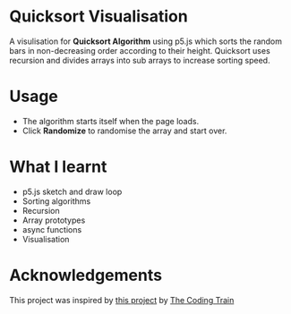 # Quicksort Visualisation
A visulisation for **Quicksort Algorithm** using p5.js which sorts the random bars in non-decreasing order according to their height. Quicksort uses recursion and divides arrays into sub arrays to increase sorting speed. 

# Usage
- The algorithm starts itself when the page loads.
- Click **Randomize** to randomise the array and start over.

# What I learnt
- p5.js sketch and draw loop
- Sorting algorithms
- Recursion
- Array prototypes
- async functions
- Visualisation

# Acknowledgements
This project was inspired by [this project](https://github.com/CodingTrain/website/tree/master/CodingChallenges/CC_143_QuickSort/P5) by [The Coding Train](http://thecodingtrain.com)
